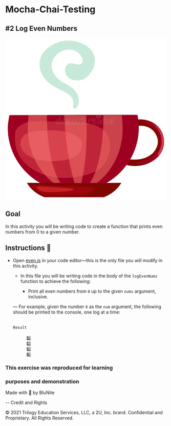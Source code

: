 # Mocha-Chai-Testing

## #2 Log Even Numbers

<img style="width:300" src="assets/image/coffee-cup-14906958.webp"/>

## Goal

In this activity you will be writing code to create a function that prints even numbers from 0 to a given number.

## Instructions 🚧

- Open [even.js](./even.js) in your code editor&mdash;this is the only file you will modify in this activity.

  - In this file you will be writing code in the body of the `logEvenNums` function to achieve the following:

    - Print all even numbers from `0` up to the given `nums` argument, inclusive.

  &mdash; For example, given the number `6` as the `num` argument, the following should be printed to the console, one log at a time:

  ```bash

  Result

        0️⃣
        2️⃣
        4️⃣
        6️⃣


  ```

### This exercise was reproduced for learning

### purposes and demonstration

Made with :blue_heart: by BluNite

-- Credit and Rights

© 2021 Trilogy Education Services, LLC, a 2U, Inc. brand. Confidential and Proprietary. All Rights Reserved.
